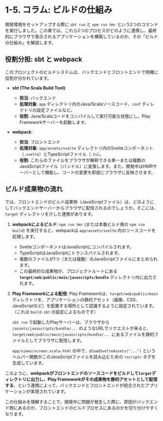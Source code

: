 # 1-5. コラム: ビルドの仕組み

開発環境をセットアップする際に `sbt run` と `npm run hmr` という2つのコマンドを実行しました。この章では、これら2つのプロセスがどのように連携し、最終的にブラウザで表示されるアプリケーションを構築しているのか、その「ビルドの仕組み」を解説します。

## 役割分担: sbt と webpack

このプロジェクトのビルドシステムは、バックエンドとフロントエンドで明確に役割が分かれています。

- **sbt (The Scala Build Tool)**:
  - **担当**: バックエンド
  - **処理対象**: `app` ディレクトリ内のJava/Scalaソースコード、`conf` ディレクトリの設定ファイルなど。
  - **役割**: Java/Scalaコードをコンパイルして実行可能な状態にし、Play Frameworkサーバーを起動します。

- **webpack**:
  - **担当**: フロントエンド
  - **処理対象**: `app/assets/svelte` ディレクトリ内のSvelteコンポーネント（`.svelte`）とTypeScriptファイル（`.ts`）。
  - **役割**: これらのファイルをブラウザが解釈できる単一または複数のJavaScriptファイル（バンドル）に変換します。また、開発中はHMRサーバーとして機能し、コードの変更を即座にブラウザに反映させます。

## ビルド成果物の流れ

では、フロントエンドのビルド成果物（JavaScriptファイル）は、どのようにしてバックエンドサーバーからブラウザに配信されるのでしょうか。そこには、`target` ディレクトリを介した連携があります。

1.  **webpackによるビルド**:
    `npm run hmr` (または本番ビルド用の `npm run build`) を実行すると、webpackは `app/assets/svelte` 内のソースコードを処理します。
    - SvelteコンポーネントはJavaScriptにコンパイルされます。
    - TypeScriptはJavaScriptにトランスパイルされます。
    - 複数のファイルが1つ（または複数）のJavaScriptファイルにまとめられます。
    - この最終的な成果物が、プロジェクトルートにある **`target/web/public/main/javascripts/bundle`** ディレクトリ内に出力されます。

2.  **Play Frameworkによる配信**:
    Play Frameworkは、`target/web/public/main` ディレクトリを、アプリケーションの静的アセット（画像、CSS、JavaScriptなど）を配置する場所として認識するように設定されています。（これは `build.sbt` の設定によるものです）
    
    `sbt run` で起動したPlayサーバーは、ブラウザから `/assets/javascripts/bundle/...` のようなURLでリクエストが来ると、`target/web/public/main/javascripts/bundle/...` にあるファイルを静的ファイルとしてブラウザに配信します。

    `app/views/screen.scala.html` の中で、`@loadSvelteAssets("...")` というヘルパー関数がこのJavaScriptファイルを読み込むための `<script>` タグを生成しています。

このように、**webpackがフロントエンドのソースコードをビルドして`target`ディレクトリに出力し、Play Frameworkがその成果物を静的アセットとして配信する**、という連携によって、バックエンドとフロントエンドが統合されたアプリケーションが実現されています。

この仕組みを理解することで、開発中に問題が発生した際に、原因がバックエンド側にあるのか、フロントエンドのビルドプロセスにあるのかを切り分けやすくなります。
